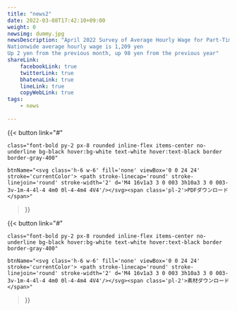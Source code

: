 ```yaml
---
title: "news2"
date: 2022-03-08T17:42:10+09:00
weight: 0
newsimg: dummy.jpg
newsDescription: "April 2022 Survey of Average Hourly Wage for Part-Time Workers
Nationwide average hourly wage is 1,209 yen
Up 2 yen from the previous month, up 98 yen from the previous year"
shareLink:
    facebookLink: true
    twitterLink: true
    bhatenaLink: true
    lineLink: true
    copyWebLink: true
tags:
    - news
 
---
```


<div class="text-center mt-10">
{{< button 
    link="#" 

    class="font-bold py-2 px-8 rounded inline-flex items-center no-underline bg-black hover:bg-white text-white hover:text-black border border-gray-400" 

    btnName="<svg class='h-6 w-6' fill='none' viewBox='0 0 24 24' stroke='currentColor'> <path stroke-linecap='round' stroke-linejoin='round' stroke-width='2' d='M4 16v1a3 3 0 003 3h10a3 3 0 003-3v-1m-4-4l-4 4m0 0l-4-4m4 4V4'/></svg><span class='pl-2'>PDFダウンロード</span>" 
>}}
</div>
<div class="text-center my-20">
{{< button 
    link="#" 

    class="font-bold py-2 px-8 rounded inline-flex items-center no-underline bg-black hover:bg-white text-white hover:text-black border border-gray-400" 

    btnName="<svg class='h-6 w-6' fill='none' viewBox='0 0 24 24' stroke='currentColor'> <path stroke-linecap='round' stroke-linejoin='round' stroke-width='2' d='M4 16v1a3 3 0 003 3h10a3 3 0 003-3v-1m-4-4l-4 4m0 0l-4-4m4 4V4'/></svg><span class='pl-2'>素材ダウンロード</span>" 
>}}
</div>